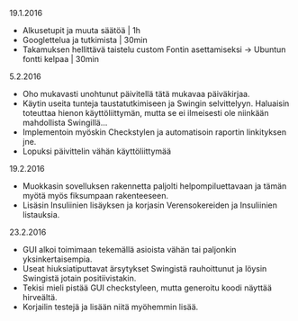 19.1.2016
- Alkusetupit ja muuta säätöä | 1h
- Googlettelua ja tutkimista | 30min
- Takamuksen hellittävä taistelu custom Fontin asettamiseksi -> Ubuntun fontti kelpaa | 30min

5.2.2016
- Oho mukavasti unohtunut päivitellä tätä mukavaa päiväkirjaa.
- Käytin useita tunteja taustatutkimiseen ja Swingin selvittelyyn. Haluaisin toteuttaa hienon käyttöliittymän, mutta se ei ilmeisesti ole niinkään mahdollista Swingillä...
- Implementoin myöskin Checkstylen ja automatisoin raportin linkityksen jne.
- Lopuksi päivittelin vähän käyttöliittymää

19.2.2016
- Muokkasin sovelluksen rakennetta paljolti helpompiluettavaan ja tämän myötä myös fiksumpaan rakenteeseen.
- Lisäsin Insuliinien lisäyksen ja korjasin Verensokereiden ja Insuliinien listauksia.

23.2.2016
- GUI alkoi toimimaan tekemällä asioista vähän tai paljonkin yksinkertaisempia.
- Useat hiuksiatiputtavat ärsytykset Swingistä rauhoittunut ja löysin Swingistä jotain positiivistakin.
- Tekisi mieli pistää GUI checkstyleen, mutta generoitu koodi näyttää hirveältä.
- Korjailin testejä ja lisään niitä myöhemmin lisää.